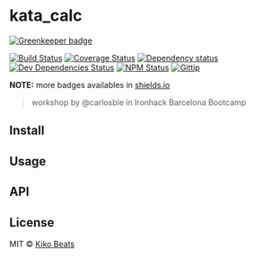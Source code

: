 # kata_calc

[![Greenkeeper badge](https://badges.greenkeeper.io/Kikobeats/kata_calc.svg)](https://greenkeeper.io/)

[![Build Status](http://img.shields.io/travis/kikobeats/kata-calc/master.svg?style=flat)](https://travis-ci.org/kikobeats/kata-calc)
[![Coverage Status](http://img.shields.io/coveralls/kikobeats/kata-calc/master.svg?style=flat)](https://coveralls.io/r/kikobeats/kata-calc?branch=master)
[![Dependency status](http://img.shields.io/david/kikobeats/kata-calc.svg?style=flat)](https://david-dm.org/kikobeats/kata-calc)
[![Dev Dependencies Status](http://img.shields.io/david/dev/kikobeats/kata-calc.svg?style=flat)](https://david-dm.org/kikobeats/kata-calc#info=devDependencies)
[![NPM Status](http://img.shields.io/npm/dm/kata-calc.svg?style=flat)](https://www.npmjs.org/package/kata-calc)
[![Gittip](http://img.shields.io/gittip/kikobeats.svg?style=flat)](https://www.gittip.com/kikobeats/)

**NOTE:** more badges availables in [shields.io](http://shields.io/)

> workshop by @carlosble in Ironhack Barcelona Bootcamp

## Install

## Usage

## API

## License

MIT © [Kiko Beats](http://www.kikobeats.com)



